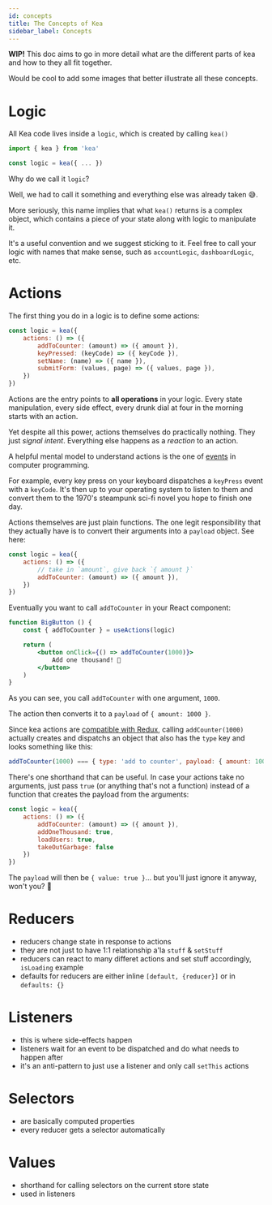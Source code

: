 ```yaml
---
id: concepts
title: The Concepts of Kea
sidebar_label: Concepts
---
```


**WIP!** This doc aims to go in more detail what are the different parts of kea
and how to they all fit together.

Would be cool to add some images that better illustrate all these concepts.

# Logic

All Kea code lives inside a `logic`, which is created by calling `kea()`

```javascript
import { kea } from 'kea'

const logic = kea({ ... })
```

Why do we call it `logic`? 

Well, we had to call it something and everything else was already taken 😅. 

More seriously, this name implies that what `kea()` returns is a complex object, 
which contains a piece of your state along with logic to manipulate it.  

It's a useful convention and we suggest sticking to it. Feel free to call your logic with
names that make sense, such as `accountLogic`, `dashboardLogic`, etc.


# Actions

The first thing you do in a logic is to define some actions:

```javascript
const logic = kea({
    actions: () => ({
        addToCounter: (amount) => ({ amount }),
        keyPressed: (keyCode) => ({ keyCode }),
        setName: (name) => ({ name }),
        submitForm: (values, page) => ({ values, page }),
    })
})
```

Actions are the entry points to **all operations** in your logic.
Every state manipulation, every side effect, every drunk dial at four in the morning starts 
with an action.

Yet despite all this power, actions themselves do practically nothing. They just *signal intent*.
Everything else happens as a *reaction* to an action.

A helpful mental model to understand actions is the one 
of [events](https://en.wikipedia.org/wiki/Event_(computing)) in computer programming.

For example, every key press on your keyboard dispatches a `keyPress` event with a `keyCode`. It's then up to 
your operating system to listen to them and convert them to the 1970's steampunk sci-fi
novel you hope to finish one day.

Actions themselves are just plain functions. The one legit responsibility that they actually have is to convert their arguments into a `payload`
object. See here:

```jsx
const logic = kea({
    actions: () => ({
        // take in `amount`, give back `{ amount }`
        addToCounter: (amount) => ({ amount }),
    })
})
```

Eventually you want to call `addToCounter` in your React component:

```jsx
function BigButton () {
    const { addToCounter } = useActions(logic)

    return (
        <button onClick={() => addToCounter(1000)}>
            Add one thousand! 🤩
        </button>
    )
}
```

As you can see, you call `addToCounter` with one argument, `1000`. 

The action then converts it to a `payload` of `{ amount: 1000 }`.

Since kea actions are [compatible with Redux](https://redux.js.org/basics/actions), calling
`addCounter(1000)` actually creates and dispatchs an object that also has the `type` key and looks 
something like this:

```javascript
addToCounter(1000) === { type: 'add to counter', payload: { amount: 1000 } }
```

There's one shorthand that can be useful. In case your actions take no arguments, just pass `true`
(or anything that's not a function) instead of a function that creates the payload from the arguments:

```jsx
const logic = kea({
    actions: () => ({
        addToCounter: (amount) => ({ amount }),
        addOneThousand: true,
        loadUsers: true,
        takeOutGarbage: false
    })
})
```

The `payload` will then be `{ value: true }`... but you'll just ignore it anyway, won't you? 🤔


# Reducers
- reducers change state in response to actions
- they are not just to have 1:1 relationship a'la `stuff` & `setStuff`
- reducers can react to many differet actions and set stuff accordingly, `isLoading` example
- defaults for reducers are either inline `[default, {reducer}]` or in `defaults: {}`

# Listeners
- this is where side-effects happen
- listeners wait for an event to be dispatched and do what needs to happen after
- it's an anti-pattern to just use a listener and only call `setThis` actions

# Selectors
- are basically computed properties
- every reducer gets a selector automatically

# Values
- shorthand for calling selectors on the current store state
- used in listeners

